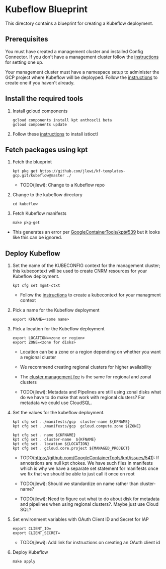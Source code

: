 # Kubeflow Blueprint

This directory contains a blueprint for creating a Kubeflow deployment.

## Prerequisites

You must have created a management cluster and installed Config Connector. 
If you don't have a management cluster follow the [instructions](../management/README.md)
for setting one up. 

Your management cluster must have a namespace setup to administer the GCP project where
Kubeflow will be deployped. Follow the [instructions](../management/README.md) to create
one if you haven't already.


## Install the required tools

1. Install gcloud components

   ```
   gcloud components install kpt anthoscli beta
   gcloud components update
   ```

1. Follow these [instructions](https://cloud.google.com/service-mesh/docs/gke-install-new-cluster#download_the_installation_file) to
   install istioctl

## Fetch packages using kpt

1. Fetch the blueprint

   ```
   kpt pkg get https://github.com/jlewi/kf-templates-gcp.git/kubeflow@master ./
   ```

   * TODO(jlewi): Change to a Kubeflow repo


1. Change to the kubeflow directory

   ```
   cd kubeflow
   ```

1. Fetch Kubeflow manifests

   ```
   make pkg-get
   ```

  * This generates an error per [GoogleContainerTools/kpt#539](https://github.com/GoogleContainerTools/kpt/issues/539) but it looks like
    this can be ignored.

## Deploy Kubeflow

1. Set the name of the KUBECONFIG context for the management cluster; this kubecontext will
   be used to create CNRM resources for your Kubeflow deployment.

   ```
   kpt cfg set mgmt-ctxt
   ```

   * Follow the [instructions](../README.md) to create a kubecontext for your managment context

1. Pick a name for the Kubeflow deployment

   ```
   export KFNAME=<some name>
   ```

1. Pick a location for the Kubeflow deployment

   ```
   export LOCATION=<zone or region>
   export ZONE=<zone for disks>
   ```

   * Location can be a zone or a region depending on whether you want a regional cluster
   * We recommend creating regional clusters for higher availability
   * The [cluster management fee](https://cloud.google.com/kubernetes-engine/pricing) is the same for regional
     and zonal clusters

   * TODO(jlewi): Metadata and Pipelines are still using zonal disks what do we have to do make that work with regional clusters? For metadata
     we could use CloudSQL.

1. Set the values for the kubeflow deployment.

   ```
   kpt cfg set ../manifests/gcp  cluster-name ${KFNAME}
   kpt cfg set ../manifests/gcp  gcloud.compute.zone ${ZONE}

   kpt cfg set . name ${KFNAME}
   kpt cfg set . cluster-name  ${KFNAME}
   kpt cfg set . location ${LOCATION}
   kpt cfg set . gcloud.core.project ${MANAGED_PROJECT}   
   ```

   * TODO(https://github.com/GoogleContainerTools/kpt/issues/541): If annotations are null kpt chokes. We have such files in manifests which is
     why we have a separate set statement for manifests once we fix that we should be able to just call it once on root

   * TODO(jlewi): Should we standardize on name rather than cluster-name?
   * TODO(jlewi): Need to figure out what to do about disk for metadata and pipelines when using regional clusters?. Maybe just 
     use Cloud SQL?

1. Set environment variables with OAuth Client ID and Secret for IAP

   ```
   export CLIENT_ID=
   export CLIENT_SECRET=
   ```

   * TODO(jlewi): Add link for instructions on creating an OAuth client id

1. Deploy Kubeflow

   ```
   make apply
   ```